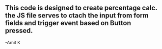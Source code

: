## This code is designed to create percentage calc. the JS file serves to ctach the input from form fields and trigger event based on Button pressed.




-Amit K
